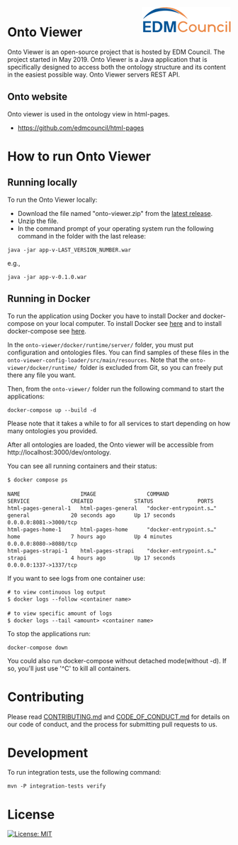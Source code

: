 <img src="https://github.com/edmcouncil/html-pages/raw/develop/general/assets/img/EDM-council-RGB_200w.png" width="200" align="right"/>

# Onto Viewer

Onto Viewer is an open-source project that is hosted by EDM Council. The project started in May 2019. Onto Viewer is a Java application that is specifically designed to access both the ontology structure and its content in the easiest possible way. Onto Viewer servers REST API.

## Onto website
Onto viewer is used in the ontology view in html-pages.

* https://github.com/edmcouncil/html-pages


# How to run Onto Viewer

## Running locally

To run the Onto Viewer locally: 

* Download the file named "onto-viewer.zip" from the [latest release](https://github.com/edmcouncil/onto-viewer/releases). 
* Unzip the file. 
* In the command prompt of your operating system run the following command in the folder with the last release: 

```
java -jar app-v-LAST_VERSION_NUMBER.war
```
e.g.,

```
java -jar app-v-0.1.0.war
```



 ## Running in Docker


To run the application using Docker you have to install Docker and docker-compose on your local computer.  To install Docker see [here](https://docs.docker.com/get-docker/) and to install docker-compose see [here](https://docs.docker.com/compose/install/). 

 In the `onto-viewer/docker/runtime/server/` folder, you must put configuration and ontologies files. You can find samples of these files in the `onto-viewer-config-loader/src/main/resources`. Note that the `onto-viewer/docker/runtime/ `folder is excluded from Git, so you can freely put there any file you want.

Then, from the `onto-viewer/` folder run the following command to start the applications:

```
docker-compose up --build -d
```

Please note that it takes a while to for all services to start depending on how many ontologies you provided.

After all ontologies are loaded, the Onto viewer will be accessible from http://localhost:3000/dev/ontology. 


You can see all running containers and their status:

```
$ docker compose ps

NAME                   IMAGE                COMMAND                  SERVICE             CREATED             STATUS              PORTS
html-pages-general-1   html-pages-general   "docker-entrypoint.s…"   general             20 seconds ago      Up 17 seconds       0.0.0.0:8081->3000/tcp
html-pages-home-1      html-pages-home      "docker-entrypoint.s…"   home                7 hours ago         Up 4 minutes        0.0.0.0:8080->8080/tcp
html-pages-strapi-1    html-pages-strapi    "docker-entrypoint.s…"   strapi              4 hours ago         Up 17 seconds       0.0.0.0:1337->1337/tcp
```

If you want to see logs from one container use:

```
# to view continuous log output
$ docker logs --follow <container name>

# to view specific amount of logs
$ docker logs --tail <amount> <container name>
```

To stop the applications run:

```
docker-compose down
```

You could also run docker-compose without detached mode(without -d). If so, you'll just use '^C' to kill all containers.


# Contributing
Please read [CONTRIBUTING.md](CONTRIBUTING.md) and [CODE_OF_CONDUCT.md](CODE_OF_CONDUCT.md) for details on our code of conduct, and the process for submitting pull requests to us.


# Development

To run integration tests, use the following command:

```shell
mvn -P integration-tests verify
```


# License
[![License: MIT](https://img.shields.io/badge/License-MIT-yellow.svg)](LICENSE)


<!--
 # Release notes

Please read [CHANGELOG.md](CHANGELOG.md) for details.
 -->

